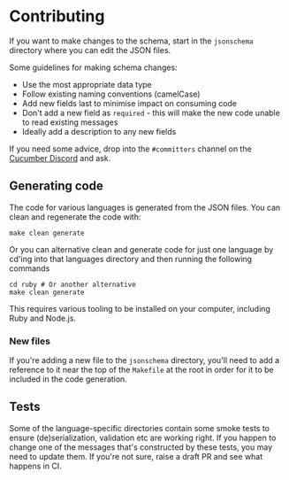 # Contributing

If you want to make changes to the schema, start in the `jsonschema` directory where you can edit the JSON files.

Some guidelines for making schema changes:

- Use the most appropriate data type
- Follow existing naming conventions (camelCase)
- Add new fields last to minimise impact on consuming code
- Don't add a new field as `required` - this will make the new code unable to read existing messages
- Ideally add a description to any new fields

If you need some advice, drop into the `#committers` channel on the [Cucumber Discord](https://cucumber.io/docs/community/get-in-touch#discord) and ask.

## Generating code

The code for various languages is generated from the JSON files. You can clean and regenerate the code with:

```shell
make clean generate
```

Or you can alternative clean and generate code for just one language by cd'ing into that languages directory
and then running the following commands

```shell
cd ruby # Or another alternative
make clean generate
```

This requires various tooling to be installed on your computer, including Ruby and Node.js.

### New files

If you're adding a new file to the `jsonschema` directory, you'll need to add a reference to it near the top of the `Makefile`
at the root in order for it to be included in the code generation.

## Tests

Some of the language-specific directories contain some smoke tests to ensure (de)serialization, validation etc
are working right. If you happen to change one of the messages that's constructed by these tests, you may
need to update them. If you're not sure, raise a draft PR and see what happens in CI.
